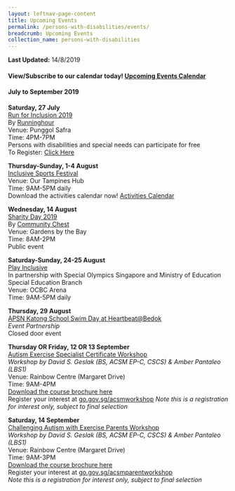 ```yaml
---
layout: leftnav-page-content
title: Upcoming Events
permalink: /persons-with-disabilities/events/
breadcrumb: Upcoming Events
collection_name: persons-with-disabilities
---
```


<B>Last Updated:</b> 14/8/2019

#### View/Subscribe to our calendar today! [Upcoming Events Calendar](https://calendar.google.com/calendar/b/1?cid=anR1dGRxZmxqbTRhZDRsM2ZtMjgxaDkzN2tAZ3JvdXAuY2FsZW5kYXIuZ29vZ2xlLmNvbQ)

#### July to September 2019

**Saturday, 27 July**
<BR><U>Run for Inclusion 2019</u>
<BR>By [Runninghour](https://runninghour.com/)
<BR>Venue: Punggol Safra
<BR>Time: 4PM-7PM
<BR>Persons with disabilities and special needs can participate for free
<BR>To Register: [Click Here](https://runninghour.com/registration)
  
**Thursday-Sunday, 1-4 August**
<BR><U>Inclusive Sports Festival</u>
<BR>Venue: Our Tampines Hub
<BR>Time: 9AM-5PM daily
<BR>Download the activities calendar now! [Activities Calendar](/images/ISF2019-Activities-by-Date.pdf)  
  
**Wednesday, 14 August**
<BR><U>Sharity Day 2019</u>
<BR>By [Community Chest](https://www.comchest.sg/Campaigns-and-Events/Campaigns/SharityDay2019.aspx)
<BR>Venue: Gardens by the Bay
<BR>Time: 8AM-2PM
<BR>Public event

**Saturday-Sunday, 24-25 August**
<BR><U>Play Inclusive</u>
<BR>In partnership with Special Olympics Singapore and Ministry of Education Special Education Branch
<BR>Venue: OCBC Arena
<BR>Time: 9AM-5PM daily
  
**Thursday, 29 August**
<BR><U>APSN Katong School Swim Day at Heartbeat@Bedok</u>
<BR><I>Event Partnership</i>
<BR>Closed door event
  
**Thursday OR Friday, 12 OR 13 September**
<BR><U>Autism Exercise Specialist Certificate Workshop</u>
<BR><I>Workshop by David S. Geslak (BS, ACSM EP-C, CSCS) & Amber Pantaleo (LBS1)</i>
<BR>Venue: Rainbow Centre (Margaret Drive)
<BR>Time: 9AM-4PM
<BR>[Download the course brochure here]()
<BR>Register your interest at [go.gov.sg/acsmworkshop](http://www.go.gov.sg/acsmworkshop)
<I>Note this is a registration for interest only, subject to final selection</i>
  
**Saturday, 14 September**
<BR><U>Challenging Autism with Exercise Parents Workshop</u>
<BR><I>Workshop by David S. Geslak (BS, ACSM EP-C, CSCS) & Amber Pantaleo (LBS1)</i>
<BR>Venue: Rainbow Centre (Margaret Drive)
<BR>Time: 9AM-3PM
<BR>[Download the course brochure here]()
<BR>Register your interest at [go.gov.sg/acsmparentworkshop](http://www.go.gov.sg/acsmparentworkshop)
  <BR><I>Note this is a registration for interest only, subject to final selection</i>

